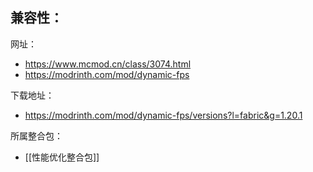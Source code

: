 兼容性：
- 

网址：
- https://www.mcmod.cn/class/3074.html
- https://modrinth.com/mod/dynamic-fps

下载地址：
- https://modrinth.com/mod/dynamic-fps/versions?l=fabric&g=1.20.1

所属整合包：
- [[性能优化整合包]]